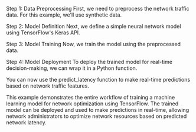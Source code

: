 Step 1: Data Preprocessing
First, we need to preprocess the network traffic data. For this example, we'll use synthetic data.

Step 2: Model Definition
Next, we define a simple neural network model using TensorFlow's Keras API.

Step 3: Model Training
Now, we train the model using the preprocessed data.

Step 4: Model Deployment
To deploy the trained model for real-time decision-making, we can wrap it in a Python function.

You can now use the predict_latency function to make real-time predictions based on network traffic features.

This example demonstrates the entire workflow of training a machine learning model for network optimization using TensorFlow. The trained model can be deployed and used to make predictions in real-time, allowing network administrators to optimize network resources based on predicted network latency.